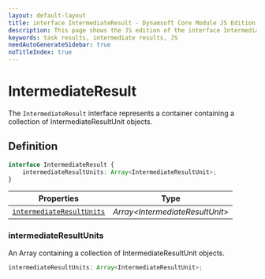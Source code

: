 ```yaml
---
layout: default-layout
title: interface IntermediateResult - Dynamsoft Core Module JS Edition API Reference
description: This page shows the JS edition of the interface IntermediateResult in Dynamsoft Core Module.
keywords: task results, intermediate results, JS
needAutoGenerateSidebar: true
noTitleIndex: true
---
```


# IntermediateResult

The `IntermediateResult` interface represents a container containing a collection of IntermediateResultUnit objects.

## Definition

```typescript
interface IntermediateResult {
    intermediateResultUnits: Array<IntermediateResultUnit>;
}
```

| Properties | Type |
|--------|-------------|
| [`intermediateResultUnits`](#intermediateresultunits) | *Array\<IntermediateResultUnit>* |

### intermediateResultUnits

An Array containing a collection of IntermediateResultUnit objects.

```typescript
intermediateResultUnits: Array<IntermediateResultUnit>;
```
